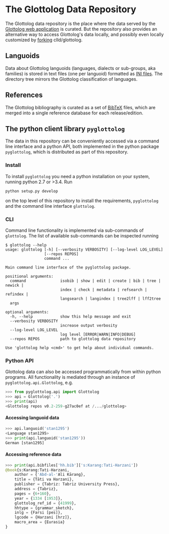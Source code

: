 # The Glottolog Data Repository

The Glottolog data repository is the place where the data served by the
[Glottolog web application](http://glottolog.org) is curated. But the repository
also provides an alternative way to access Glottolog's data locally, and possibly
even locally customized by [forking](https://help.github.com/articles/fork-a-repo/) clld/glottolog.


## Languoids

Data about Glottolog languoids (languages, dialects or sub-groups, aka families) is stored in text files (one per languoid)
formatted as [INI files](https://en.wikipedia.org/wiki/INI_file).
The directory tree mirrors the Glottolog classification of languages.


## References

The Glottolog bibliography is curated as a set of [BibTeX](https://en.wikipedia.org/wiki/BibTeX) files, which are merged
into a single reference database for each release/edition.


## The python client library `pyglottolog`

The data in this repository can be conveniently accessed via a command line interface
and a python API, both implemented in the python package `pyglottolog`, which is distributed
as part of this repository.

### Install

To install `pyglottolog` you need a python installation on your system, running python 2.7 or >3.4. Run
```
python setup.py develop
```
on the top level of this repository to install the requirements, `pyglottolog` and
the command line interface `glottolog`.

### CLI

Command line functionality is implemented via sub-commands of `glottolog`. The list of
available sub-commands can be inspected running
```
$ glottolog --help
usage: glottolog [-h] [--verbosity VERBOSITY] [--log-level LOG_LEVEL]
                 [--repos REPOS]
                 command ...

Main command line interface of the pyglottolog package.

positional arguments:
  command               isobib | show | edit | create | bib | tree | newick |
                        index | check | metadata | refsearch | refindex |
                        langsearch | langindex | tree2lff | lff2tree
  args

optional arguments:
  -h, --help            show this help message and exit
  --verbosity VERBOSITY
                        increase output verbosity
  --log-level LOG_LEVEL
                        log level [ERROR|WARN|INFO|DEBUG]
  --repos REPOS         path to glottolog data repository

Use 'glottolog help <cmd>' to get help about individual commands.
```

### Python API

Glottolog data can also be accessed programmatically from within python programs.
All functionality is mediated through an instance of `pyglottolog.api.Glottolog`, e.g.
```python
>>> from pyglottolog.api import Glottolog
>>> api = Glottolog('.')
>>> print(api)
<Glottolog repos v0.2-259-g27ac0ef at /.../glottolog>
```

#### Accessing languoid data
```python
>>> api.languoid('stan1295')
<Language stan1295>
>>> print(api.languoid('stan1295'))
German [stan1295]
```

#### Accessing reference data
```python
>>> print(api.bibfiles['hh.bib']['s:Karang:Tati-Harzani'])
@book{s:Karang:Tati-Harzani,
    author = {'Abd-al-'Ali Kārang},
    title = {Tāti va Harzani},
    publisher = {Tabriz: Tabriz University Press},
    address = {Tabriz},
    pages = {6+160},
    year = {1334 [1953]},
    glottolog_ref_id = {41999},
    hhtype = {grammar_sketch},
    inlg = {Farsi [pes]},
    lgcode = {Harzani [hrz]},
    macro_area = {Eurasia}
}
```